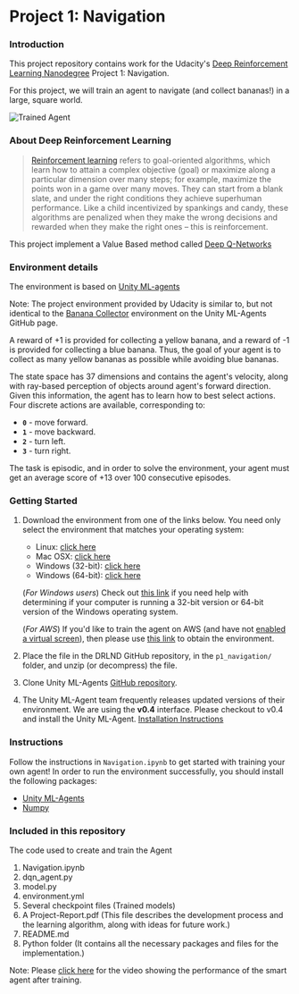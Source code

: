 [//]: # "Image References"

[image1]: https://user-images.githubusercontent.com/10624937/42135619-d90f2f28-7d12-11e8-8823-82b970a54d7e.gif "Trained Agent"

# Project 1: Navigation

### Introduction

This project repository contains work for the Udacity's [Deep Reinforcement Learning Nanodegree](https://www.udacity.com/course/deep-reinforcement-learning-nanodegree--nd893) Project 1: Navigation.

For this project, we will train an agent to navigate (and collect bananas!) in a large, square world.  

![Trained Agent][image1]



### About Deep Reinforcement Learning

> [Reinforcement learning](https://skymind.ai/wiki/deep-reinforcement-learning) refers to goal-oriented algorithms, which learn how to attain a complex objective (goal) or maximize along a particular dimension over many steps; for example, maximize the points won in a game over many moves. They can start from a blank slate, and under the right conditions they achieve superhuman performance. Like a child incentivized by spankings and candy, these algorithms are penalized when they make the wrong decisions and rewarded when they make the right ones – this is reinforcement.


This project implement a Value Based method called [Deep Q-Networks](https://deepmind.com/research/dqn/)


### Environment details

The environment is based on [Unity ML-agents](https://github.com/Unity-Technologies/ml-agents)

Note: The project environment provided by Udacity is similar to, but not identical to the [Banana Collector](https://github.com/Unity-Technologies/ml-agents/blob/master/docs/Learning-Environment-Examples.md#banana-collector) environment on the Unity ML-Agents GitHub page.

A reward of +1 is provided for collecting a yellow banana, and a reward of -1 is provided for collecting a blue banana.  Thus, the goal of your agent is to collect as many yellow bananas as possible while avoiding blue bananas.  

The state space has 37 dimensions and contains the agent's velocity, along with ray-based perception of objects around agent's forward direction.  Given this information, the agent has to learn how to best select actions.  Four discrete actions are available, corresponding to:
- **`0`** - move forward.
- **`1`** - move backward.
- **`2`** - turn left.
- **`3`** - turn right.

The task is episodic, and in order to solve the environment, your agent must get an average score of +13 over 100 consecutive episodes.

### Getting Started

1. Download the environment from one of the links below.  You need only select the environment that matches your operating system:
    - Linux: [click here](https://s3-us-west-1.amazonaws.com/udacity-drlnd/P1/Banana/Banana_Linux.zip)
    - Mac OSX: [click here](https://s3-us-west-1.amazonaws.com/udacity-drlnd/P1/Banana/Banana.app.zip)
    - Windows (32-bit): [click here](https://s3-us-west-1.amazonaws.com/udacity-drlnd/P1/Banana/Banana_Windows_x86.zip)
    - Windows (64-bit): [click here](https://s3-us-west-1.amazonaws.com/udacity-drlnd/P1/Banana/Banana_Windows_x86_64.zip)

    (_For Windows users_) Check out [this link](https://support.microsoft.com/en-us/help/827218/how-to-determine-whether-a-computer-is-running-a-32-bit-version-or-64) if you need help with determining if your computer is running a 32-bit version or 64-bit version of the Windows operating system.

    (_For AWS_) If you'd like to train the agent on AWS (and have not [enabled a virtual screen](https://github.com/Unity-Technologies/ml-agents/blob/master/docs/Training-on-Amazon-Web-Service.md)), then please use [this link](https://s3-us-west-1.amazonaws.com/udacity-drlnd/P1/Banana/Banana_Linux_NoVis.zip) to obtain the environment.

2. Place the file in the DRLND GitHub repository, in the `p1_navigation/` folder, and unzip (or decompress) the file. 

3. Clone Unity ML-Agents [GitHub repository](https://github.com/Unity-Technologies/ml-agents).

4. The Unity ML-Agent team frequently releases updated versions of their environment. We are using the **v0.4** interface. Please checkout to v0.4 and install the Unity ML-Agent. [Installation Instructions](https://github.com/Unity-Technologies/ml-agents/blob/0.4.0b/docs/Installation.md)


### Instructions

Follow the instructions in `Navigation.ipynb` to get started with training your own agent! In order to run the environment successfully, you should install the following packages:
* [Unity ML-Agents](https://github.com/Unity-Technologies/ml-agents/blob/master/docs/Installation.md)
* [Numpy](https://numpy.org/)


### Included in this repository

The code used to create and train the Agent

1. Navigation.ipynb
2. dqn_agent.py
3. model.py
4. environment.yml
5. Several checkpoint files (Trained models)
6. A Project-Report.pdf 
(This file describes the development process and the learning algorithm, along with ideas for future work.)
7. README.md 
8. Python folder 
(It contains all the necessary packages and files for the implementation.)

Note: Please [click here](https://www.dropbox.com/s/0tor0ez9alyqyvs/final%20agent.mp4?dl=0) for the video showing the performance of the smart agent after training.
